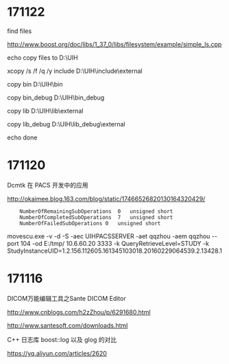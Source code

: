 
# 171122

find files

http://www.boost.org/doc/libs/1_37_0/libs/filesystem/example/simple_ls.cpp

echo copy files to D:\UIH

xcopy /s /f /q /y include D:\UIH\include\external 

copy bin D:\UIH\bin

copy bin_debug D:\UIH\bin_debug

copy lib D:\UIH\lib\external

copy lib_debug D:\UIH\lib_debug\external

echo done
# 171120

Dcmtk 在 PACS 开发中的应用  

http://okaimee.blog.163.com/blog/static/17466526820130164320429/

		NumberOfRemainingSubOperations	0	unsigned short
		NumberOfCompletedSubOperations	7	unsigned short
		NumberOfFailedSubOperations	0	unsigned short



movescu.exe -v -d -S -aec UIHPACSSERVER -aet qqzhou -aem qqzhou --port 104 -od E:/tmp/ 10.6.60.20 3333 -k QueryRetrieveLevel=STUDY -k StudyInstanceUID=1.2.156.112605.161345103018.20160229064539.2.13428.1

# 171116

DICOM万能编辑工具之Sante DICOM Editor

http://www.cnblogs.com/h2zZhou/p/6291680.html

http://www.santesoft.com/downloads.html


C++ 日志库 boost::log 以及 glog 的对比

https://yq.aliyun.com/articles/2620
